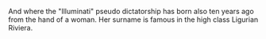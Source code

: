 And where the "Illuminati" pseudo dictatorship has born also ten years ago from the hand of a woman. Her surname is famous in the 
high class Ligurian Riviera.

